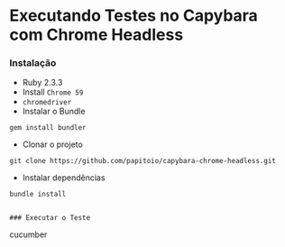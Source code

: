 # Executando Testes no Capybara com Chrome Headless

### Instalação

* Ruby 2.3.3
* Install `Chrome 59`
* `chromedriver`
* Instalar o Bundle
```
gem install bundler
```
* Clonar o projeto
```
git clone https://github.com/papitoio/capybara-chrome-headless.git
```
* Instalar dependências
```    
bundle install


### Executar o Teste

```
cucumber
```
